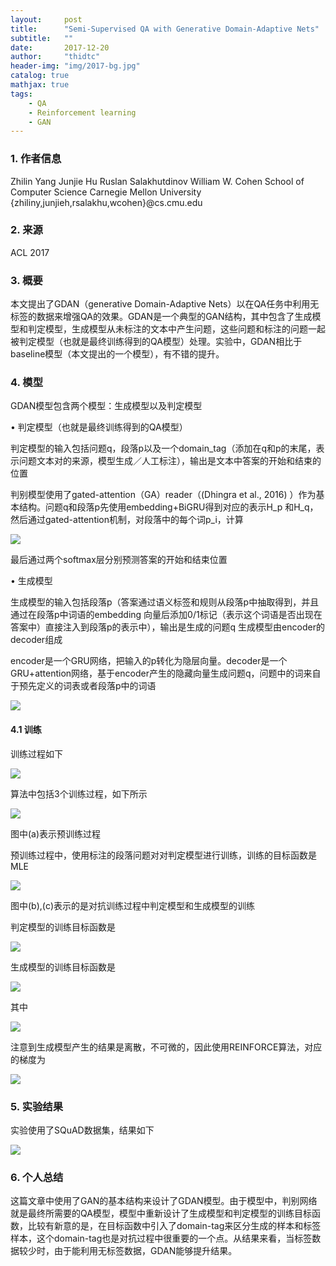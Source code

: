 ```yaml
---
layout:     post
title:      "Semi-Supervised QA with Generative Domain-Adaptive Nets"
subtitle:   ""
date:       2017-12-20
author:     "thidtc"
header-img: "img/2017-bg.jpg"
catalog: true
mathjax: true
tags:
    - QA
    - Reinforcement learning
    - GAN
---
```


### 1. 作者信息

Zhilin Yang Junjie Hu Ruslan Salakhutdinov William W. Cohen 
School of Computer Science
Carnegie Mellon University {zhiliny,junjieh,rsalakhu,wcohen}@cs.cmu.edu

### 2. 来源

ACL 2017

### 3. 概要

本文提出了GDAN（generative Domain-Adaptive Nets）以在QA任务中利用无标签的数据来增强QA的效果。GDAN是一个典型的GAN结构，其中包含了生成模型和判定模型，生成模型从未标注的文本中产生问题，这些问题和标注的问题一起被判定模型（也就是最终训练得到的QA模型）处理。实验中，GDAN相比于baseline模型（本文提出的一个模型），有不错的提升。

### 4. 模型
GDAN模型包含两个模型：生成模型以及判定模型

• 判定模型（也就是最终训练得到的QA模型）

判定模型的输入包括问题q，段落p以及一个domain_tag（添加在q和p的末尾，表示问题文本对的来源，模型生成／人工标注），输出是文本中答案的开始和结束的位置

判别模型使用了gated-attention（GA）reader（(Dhingra et al., 2016) ）作为基本结构。问题q和段落p先使用embedding+BiGRU得到对应的表示H_p 和H_q，然后通过gated-attention机制，对段落中的每个词p_i，计算

![](/img/Semi-Supervised_QA_with_Generative_Domain-Adaptive_Nets/model_figure1.png)

最后通过两个softmax层分别预测答案的开始和结束位置

• 生成模型

生成模型的输入包括段落p（答案通过语义标签和规则从段落p中抽取得到，并且通过在段落p中词语的embedding 向量后添加0/1标记（表示这个词语是否出现在答案中）直接注入到段落p的表示中），输出是生成的问题q
生成模型由encoder的decoder组成

encoder是一个GRU网络，把输入的p转化为隐层向量。decoder是一个GRU+attention网络，基于encoder产生的隐藏向量生成问题q，问题中的词来自于预先定义的词表或者段落p中的词语

![](/img/Semi-Supervised_QA_with_Generative_Domain-Adaptive_Nets/model_figure2.png)

#### 4.1 训练

训练过程如下

![](/img/Semi-Supervised_QA_with_Generative_Domain-Adaptive_Nets/model_figure3.png)

算法中包括3个训练过程，如下所示

![](/img/Semi-Supervised_QA_with_Generative_Domain-Adaptive_Nets/model_figure4.png)

图中(a)表示预训练过程

预训练过程中，使用标注的段落问题对对判定模型进行训练，训练的目标函数是MLE

![](/img/Semi-Supervised_QA_with_Generative_Domain-Adaptive_Nets/model_figure5.png)

图中(b),(c)表示的是对抗训练过程中判定模型和生成模型的训练

判定模型的训练目标函数是

![](/img/Semi-Supervised_QA_with_Generative_Domain-Adaptive_Nets/model_figure6.png)

生成模型的训练目标函数是

![](/img/Semi-Supervised_QA_with_Generative_Domain-Adaptive_Nets/model_figure7.png)

其中

![](/img/Semi-Supervised_QA_with_Generative_Domain-Adaptive_Nets/model_figure8.png)

注意到生成模型产生的结果是离散，不可微的，因此使用REINFORCE算法，对应的梯度为

![](/img/Semi-Supervised_QA_with_Generative_Domain-Adaptive_Nets/model_figure9.png)


### 5. 实验结果

实验使用了SQuAD数据集，结果如下

![](/img/Semi-Supervised_QA_with_Generative_Domain-Adaptive_Nets/exp_figure1.png)

### 6. 个人总结

这篇文章中使用了GAN的基本结构来设计了GDAN模型。由于模型中，判别网络就是最终所需要的QA模型，模型中重新设计了生成模型和判定模型的训练目标函数，比较有新意的是，在目标函数中引入了domain-tag来区分生成的样本和标签样本，这个domain-tag也是对抗过程中很重要的一个点。从结果来看，当标签数据较少时，由于能利用无标签数据，GDAN能够提升结果。